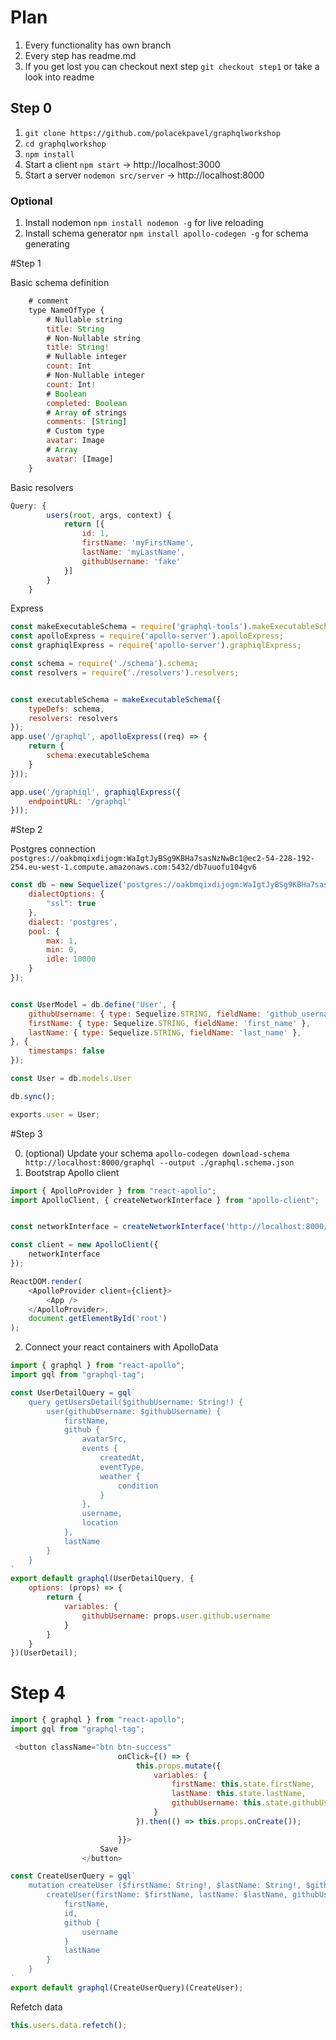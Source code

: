 # Plan
1. Every functionality has own branch
2. Every step has readme.md
3. If you get lost you can checkout next step `git checkout step1` or take a look into readme

## Step 0 
1. `git clone https://github.com/polacekpavel/graphqlworkshop`
2. `cd graphqlworkshop`
3. `npm install`
4. Start a client `npm start` -> http://localhost:3000
5. Start a server `nodemon src/server` -> http://localhost:8000

### Optional
1. Install nodemon `npm install nodemon -g` for live reloading
2. Install schema generator `npm install apollo-codegen -g` for schema generating

#Step 1

Basic schema definition
```javascript
    # comment    
    type NameOfType {
        # Nullable string
        title: String
        # Non-Nullable string
        title: String!
        # Nullable integer
        count: Int
        # Non-Nullable integer
        count: Int!
        # Boolean
        completed: Boolean
        # Array of strings
        comments: [String]
        # Custom type
        avatar: Image
        # Array
        avatar: [Image]
    }
```
Basic resolvers
```javascript
Query: {
        users(root, args, context) {
            return [{
                id: 1,
                firstName: 'myFirstName',
                lastName: 'myLastName',
                githubUsername: 'fake'
            }]
        }
    }
```

Express
```javascript
const makeExecutableSchema = require('graphql-tools').makeExecutableSchema;
const apolloExpress = require('apollo-server').apolloExpress;
const graphiqlExpress = require('apollo-server').graphiqlExpress;

const schema = require('./schema').schema;
const resolvers = require('./resolvers').resolvers;


const executableSchema = makeExecutableSchema({
    typeDefs: schema,
    resolvers: resolvers
});
app.use('/graphql', apolloExpress((req) => {
    return {
        schema:executableSchema
    }
}));

app.use('/graphiql', graphiqlExpress({
    endpointURL: '/graphql'
}));
```
#Step 2

Postgres connection `postgres://oakbmqixdijogm:WaIgtJyBSg9KBHa7sasNzNwBc1@ec2-54-228-192-254.eu-west-1.compute.amazonaws.com:5432/db7uuofu104gv6`  


```javascript
const db = new Sequelize('postgres://oakbmqixdijogm:WaIgtJyBSg9KBHa7sasNzNwBc1@ec2-54-228-192-254.eu-west-1.compute.amazonaws.com:5432/db7uuofu104gv6', {    
    dialectOptions: {
        "ssl": true
    },
    dialect: 'postgres',
    pool: {
        max: 1,
        min: 0,
        idle: 10000
    }
});


const UserModel = db.define('User', {
    githubUsername: { type: Sequelize.STRING, fieldName: 'github_username' },
    firstName: { type: Sequelize.STRING, fieldName: 'first_name' },
    lastName: { type: Sequelize.STRING, fieldName: 'last_name' },
}, {
    timestamps: false
});

const User = db.models.User

db.sync();

exports.user = User;

```

#Step 3

0. (optional) Update your schema `apollo-codegen download-schema http://localhost:8000/graphql --output ./graphql.schema.json`
1. Bootstrap Apollo client
```javascript
import { ApolloProvider } from "react-apollo";
import ApolloClient, { createNetworkInterface } from "apollo-client";


const networkInterface = createNetworkInterface('http://localhost:8000/graphql');

const client = new ApolloClient({
    networkInterface
});

ReactDOM.render(
    <ApolloProvider client={client}>
        <App />
    </ApolloProvider>,
    document.getElementById('root')
);

````

2. Connect your react containers with ApolloData
````javascript
import { graphql } from "react-apollo";
import gql from "graphql-tag";

const UserDetailQuery = gql`
    query getUsersDetail($githubUsername: String!) {
        user(githubUsername: $githubUsername) {
            firstName,
            github {
                avatarSrc,
                events {
                    createdAt,
                    eventType,
                    weather {
                        condition
                    }
                },
                username,
                location
            },
            lastName
        }
    }
`
export default graphql(UserDetailQuery, {
    options: (props) => {
        return {
            variables: {
                githubUsername: props.user.github.username
            }
        }
    }
})(UserDetail);
````

# Step 4
```javascript
import { graphql } from "react-apollo";
import gql from "graphql-tag";
````
```javascript
 <button className="btn btn-success"
                        onClick={() => {
                            this.props.mutate({
                                variables: {
                                    firstName: this.state.firstName,
                                    lastName: this.state.lastName,
                                    githubUsername: this.state.githubUsername
                                }
                            }).then(() => this.props.onCreate());

                        }}>
                    Save
                </button>
````
```javascript
const CreateUserQuery = gql`
    mutation createUser ($firstName: String!, $lastName: String!, $githubUsername: String!) {
        createUser(firstName: $firstName, lastName: $lastName, githubUsername: $githubUsername) {
            firstName,
            id,
            github {
                username
            }
            lastName
        }
    }
`
export default graphql(CreateUserQuery)(CreateUser);
````

Refetch data
```javascript
this.users.data.refetch();
````




